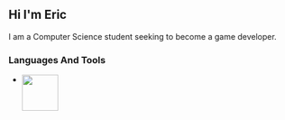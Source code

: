 ## Hi I'm Eric
I am  a Computer Science student seeking to become a game developer.


### Languages And Tools
- [<img align="left" width="64px" height="64px" src="https://icon-library.com/images/unity-icon/unity-icon-5.jpg" />][unity]

 



[unity]: https://unity.com/pt